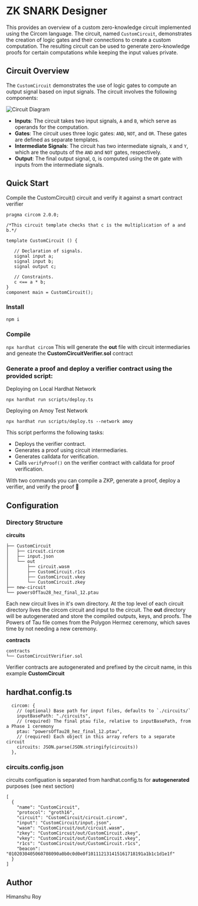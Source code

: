 # ZK SNARK Designer

This provides an overview of a custom zero-knowledge circuit implemented using the Circom language. The circuit, named `CustomCircuit`, demonstrates the creation of logic gates and their connections to create a custom computation. The resulting circuit can be used to generate zero-knowledge proofs for certain computations while keeping the input values private.

## Circuit Overview

The `CustomCircuit` demonstrates the use of logic gates to compute an output signal based on input signals. The circuit involves the following components:

![Circuit Diagram](https://authoring.metacrafters.io/assets/cms/Assessment_b05f6ed658.png?updated_at=2023-02-24T00:00:37.278Z)


- **Inputs**: The circuit takes two input signals, `A` and `B`, which serve as operands for the computation.
- **Gates**: The circuit uses three logic gates: `AND`, `NOT`, and `OR`. These gates are defined as separate templates.
- **Intermediate Signals**: The circuit has two intermediate signals, `X` and `Y`, which are the outputs of the `AND` and `NOT` gates, respectively.
- **Output**: The final output signal, `Q`, is computed using the `OR` gate with inputs from the intermediate signals.
## Quick Start
Compile the CustomCircuit() circuit and verify it against a smart contract verifier

```
pragma circom 2.0.0;

/*This circuit template checks that c is the multiplication of a and b.*/  

template CustomCircuit () {  

   // Declaration of signals.  
   signal input a;  
   signal input b;  
   signal output c;  

   // Constraints.  
   c <== a * b;  
}
component main = CustomCircuit();
```
### Install
`npm i`

### Compile
`npx hardhat circom` 
This will generate the **out** file with circuit intermediaries and geneate the **CustomCircuitVerifier.sol** contract

### Generate a proof and deploy a verifier contract using the provided script:
   Deploying on Local Hardhat Network
   ```
   npx hardhat run scripts/deploy.ts
   ```
   Deploying on Amoy Test Network
   ```
   npx hardhat run scripts/deploy.ts --network amoy
   ```
   This script performs the following tasks:
   - Deploys the verifier contract.
   - Generates a proof using circuit intermediaries.
   - Generates calldata for verification.
   - Calls `verifyProof()` on the verifier contract with calldata for proof verification.


With two commands you can compile a ZKP, generate a proof, deploy a verifier, and verify the proof 🎉

## Configuration
### Directory Structure
**circuits**
```
├── CustomCircuit
│   ├── circuit.circom
│   ├── input.json
│   └── out
│       ├── circuit.wasm
│       ├── CustomCircuit.r1cs
│       ├── CustomCircuit.vkey
│       └── CustomCircuit.zkey
├── new-circuit
└── powersOfTau28_hez_final_12.ptau
```
Each new circuit lives in it's own directory. At the top level of each circuit directory lives the circom circuit and input to the circuit.
The **out** directory will be autogenerated and store the compiled outputs, keys, and proofs. The Powers of Tau file comes from the Polygon Hermez ceremony, which saves time by not needing a new ceremony. 


**contracts**
```
contracts
└── CustomCircuitVerifier.sol
```
Verifier contracts are autogenerated and prefixed by the circuit name, in this example **CustomCircuit**

## hardhat.config.ts
```
  circom: {
    // (optional) Base path for input files, defaults to `./circuits/`
    inputBasePath: "./circuits",
    // (required) The final ptau file, relative to inputBasePath, from a Phase 1 ceremony
    ptau: "powersOfTau28_hez_final_12.ptau",
    // (required) Each object in this array refers to a separate circuit
    circuits: JSON.parse(JSON.stringify(circuits))
  },
```
### circuits.config.json
circuits configuation is separated from hardhat.config.ts for **autogenerated** purposes (see next section)
```
[
  {
    "name": "CustomCircuit",
    "protocol": "groth16",
    "circuit": "CustomCircuit/circuit.circom",
    "input": "CustomCircuit/input.json",
    "wasm": "CustomCircuit/out/circuit.wasm",
    "zkey": "CustomCircuit/out/CustomCircuit.zkey",
    "vkey": "CustomCircuit/out/CustomCircuit.vkey",
    "r1cs": "CustomCircuit/out/CustomCircuit.r1cs",
    "beacon": "0102030405060708090a0b0c0d0e0f101112131415161718191a1b1c1d1e1f"
  }
]
```
## Author
Himanshu Roy
